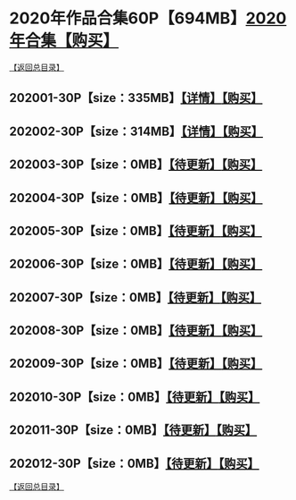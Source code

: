 # 2020年作品合集60P【694MB】[2020年合集【购买】]()
[【返回总目录】](https://github.com/sxcool1024/WANIMAL#wanimal%E5%8E%9F%E7%89%88%E4%BD%9C%E5%93%81%E5%90%88%E9%9B%86)
## 202001-30P【size：335MB】[【详情】](https://github.com/sxcool1024/WANIMAL/tree/master/2020%E5%B9%B4VIP%E4%BD%9C%E5%93%81%E5%90%88%E9%9B%86/VIP01#2020%E5%B9%B41%E6%9C%88%E5%90%88%E9%9B%86)[【购买】]()
## 202002-30P【size：314MB】[【详情】](https://github.com/sxcool1024/WANIMAL/tree/master/2020%E5%B9%B4VIP%E4%BD%9C%E5%93%81%E5%90%88%E9%9B%86/VIP02#2020%E5%B9%B42%E6%9C%88%E5%90%88%E9%9B%86)[【购买】]()
## 202003-30P【size：0MB】[【待更新】]()[【购买】]()
## 202004-30P【size：0MB】[【待更新】]()[【购买】]()
## 202005-30P【size：0MB】[【待更新】]()[【购买】]()
## 202006-30P【size：0MB】[【待更新】]()[【购买】]()
## 202007-30P【size：0MB】[【待更新】]()[【购买】]()
## 202008-30P【size：0MB】[【待更新】]()[【购买】]()
## 202009-30P【size：0MB】[【待更新】]()[【购买】]()
## 202010-30P【size：0MB】[【待更新】]()[【购买】]()
## 202011-30P【size：0MB】[【待更新】]()[【购买】]()
## 202012-30P【size：0MB】[【待更新】]()[【购买】]()
[【返回总目录】](https://github.com/sxcool1024/WANIMAL#wanimal%E5%8E%9F%E7%89%88%E4%BD%9C%E5%93%81%E5%90%88%E9%9B%86)

